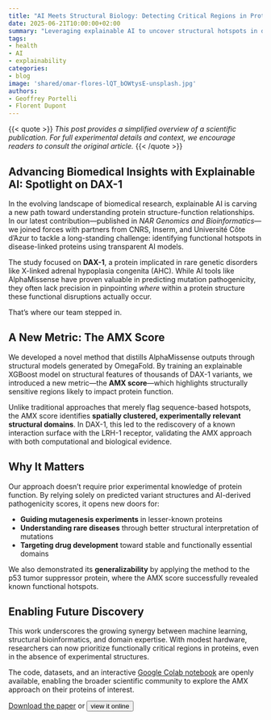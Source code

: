 ```yaml
---
title: "AI Meets Structural Biology: Detecting Critical Regions in Proteins with Explainability"
date: 2025-06-21T10:00:00+02:00
summary: "Leveraging explainable AI to uncover structural hotspots in disease-relevant proteins: a collaborative study on DAX-1."
tags:
- health
- AI
- explainability
categories:
- blog
image: 'shared/omar-flores-lQT_bOWtysE-unsplash.jpg'
authors:
- Geoffrey Portelli
- Florent Dupont
---
```


{{< quote >}}
*This post provides a simplified overview of a scientific publication. For full experimental details and context, we encourage readers to consult the original article.*
{{< /quote >}}

## Advancing Biomedical Insights with Explainable AI: Spotlight on DAX-1

In the evolving landscape of biomedical research, explainable AI is carving a new path toward understanding protein structure-function relationships. In our latest contribution—published in *NAR Genomics and Bioinformatics*—we joined forces with partners from CNRS, Inserm, and Université Côte d’Azur to tackle a long-standing challenge: identifying functional hotspots in disease-linked proteins using transparent AI models.

The study focused on **DAX-1**, a protein implicated in rare genetic disorders like X-linked adrenal hypoplasia congenita (AHC). While AI tools like AlphaMissense have proven valuable in predicting mutation pathogenicity, they often lack precision in pinpointing *where* within a protein structure these functional disruptions actually occur.

That’s where our team stepped in.

## A New Metric: The AMX Score

We developed a novel method that distills AlphaMissense outputs through structural models generated by OmegaFold. By training an explainable XGBoost model on structural features of thousands of DAX-1 variants, we introduced a new metric—the **AMX score**—which highlights structurally sensitive regions likely to impact protein function.

Unlike traditional approaches that merely flag sequence-based hotspots, the AMX score identifies **spatially clustered, experimentally relevant structural domains**. In DAX-1, this led to the rediscovery of a known interaction surface with the LRH-1 receptor, validating the AMX approach with both computational and biological evidence.

## Why It Matters

Our approach doesn’t require prior experimental knowledge of protein function. By relying solely on predicted variant structures and AI-derived pathogenicity scores, it opens new doors for:

- **Guiding mutagenesis experiments** in lesser-known proteins  
- **Understanding rare diseases** through better structural interpretation of mutations  
- **Targeting drug development** toward stable and functionally essential domains  

We also demonstrated its **generalizability** by applying the method to the p53 tumor suppressor protein, where the AMX score successfully revealed known functional hotspots.

## Enabling Future Discovery

This work underscores the growing synergy between machine learning, structural bioinformatics, and domain expertise. With modest hardware, researchers can now prioritize functionally critical regions in proteins, even in the absence of experimental structures.

The code, datasets, and an interactive [Google Colab notebook](https://colab.research.google.com/drive/100×2rLfIhmwOvfQbe-es38LxPtFJWOBp?usp=sharing) are openly available, enabling the broader scientific community to explore the AMX approach on their proteins of interest.

[Download the paper](lqaf047.pdf) or <button onclick="togglePDF_DAX()">view it online</button>

<div id="pdfContainerDAX" style="display:none;">
  <iframe src="lqaf047.pdf" width="100%" height="600px"></iframe>
</div>

<script>
function togglePDF_DAX() {
  var pdfContainer = document.getElementById("pdfContainerDAX");
  pdfContainer.style.display = pdfContainer.style.display === "none" ? "block" : "none";
}
</script>

